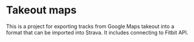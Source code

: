 # Takeout maps

This is a project for exporting tracks from Google Maps takeout into a format that can be imported into Strava. It includes connecting to Fitbit API.
